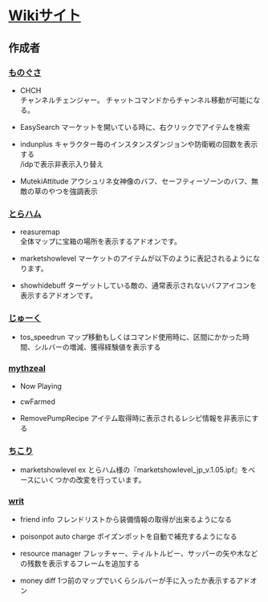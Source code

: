 # [Wikiサイト](https://github.com/JTosAddon/JTosAddonWiki/wiki)
## 作成者
### [ものぐさ](https://github.com/Monogusa1244/MonogusaAddonStore)  
* CHCH  
チャンネルチェンジャー。 チャットコマンドからチャンネル移動が可能になる。  

* EasySearch
マーケットを開いている時に、右クリックでアイテムを検索  

* indunplus
キャラクター毎のインスタンスダンジョンや防衛戦の回数を表示する  
/idpで表示非表示入り替え  

* MutekiAttitude
アウシュリネ女神像のバフ、セーフティーゾーンのバフ、無敵の草のやつを強調表示
  
### [とらハム](https://github.com/torahamu/TOSAddon)

* reasuremap  
全体マップに宝箱の場所を表示するアドオンです。

* marketshowlevel
マーケットのアイテムが以下のように表記されるようになります。  

* showhidebuff
ターゲットしている敵の、通常表示されないバフアイコンを表示するアドオンです。  

### [じゅーく](https://github.com/levelnineteen/tos_speedrun) 

* tos_speedrun
マップ移動もしくはコマンド使用時に、区間にかかった時間、シルバーの増減、獲得経験値を表示する

### [mythzeal](https://github.com/mythzeal/tos_addon)

* Now Playing

* cwFarmed

* RemovePumpRecipe
アイテム取得時に表示されるレシピ情報を非表示にする  


### [ちこり](https://github.com/chicori/TOS-Addon)

* marketshowlevel ex
とらハム様の『marketshowlevel_jp_v.1.05.ipf』をベースにいくつかの改変を行っています。

### [writ](https://github.com/writ312/myTosAddons)

* friend info
フレンドリストから装備情報の取得が出来るようになる

* poisonpot auto charge
ポイズンポットを自動で補充するようになる

* resource manager
フレッチャー、ティルトルビー、サッパーの矢や木などの残数を表示するフレームを追加する

* money diff
1つ前のマップでいくらシルバーが手に入ったか表示するアドオン
